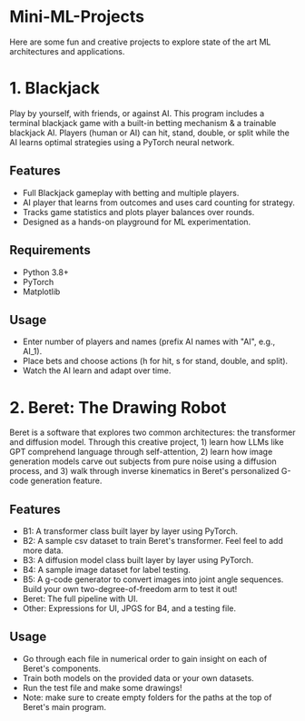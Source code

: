 # Mini-ML-Projects
Here are some fun and creative projects to explore state of the art ML architectures and applications.


# 1. Blackjack
Play by yourself, with friends, or against AI. This program includes a terminal blackjack game with a built-in betting mechanism & a trainable blackjack AI. Players (human or AI) can hit, stand, double, or split while the AI learns optimal strategies using a PyTorch neural network.

## Features
- Full Blackjack gameplay with betting and multiple players.
- AI player that learns from outcomes and uses card counting for strategy.
- Tracks game statistics and plots player balances over rounds.
- Designed as a hands-on playground for ML experimentation.

## Requirements
- Python 3.8+
- PyTorch
- Matplotlib

## Usage
- Enter number of players and names (prefix AI names with "AI", e.g., AI_1).
- Place bets and choose actions (h for hit, s for stand, double, and split).
- Watch the AI learn and adapt over time.




# 2. Beret: The Drawing Robot
Beret is a software that explores two common architectures: the transformer and diffusion model. Through this creative project, 1) learn how LLMs like GPT comprehend language through self-attention, 2) learn how image generation models carve out subjects from pure noise using a diffusion process, and 3) walk through inverse kinematics in Beret's personalized G-code generation feature.

## Features
- B1: A transformer class built layer by layer using PyTorch.
- B2: A sample csv dataset to train Beret's transformer. Feel feel to add more data.
- B3: A diffusion model class built layer by layer using PyTorch.
- B4: A sample image dataset for label testing.
- B5: A g-code generator to convert images into joint angle sequences. Build your own two-degree-of-freedom arm to test it out!
- Beret: The full pipeline with UI.
- Other: Expressions for UI, JPGS for B4, and a testing file.

## Usage
- Go through each file in numerical order to gain insight on each of Beret's components.
- Train both models on the provided data or your own datasets.
- Run the test file and make some drawings!
- Note: make sure to create empty folders for the paths at the top of Beret's main program.
